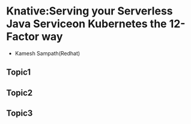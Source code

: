 # Knative:Serving your Serverless Java Serviceon Kubernetes the 12-Factor way

- Kamesh Sampath(Redhat)

## Topic1

## Topic2

## Topic3
